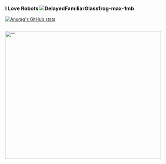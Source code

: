 ### I Love Robots ![DelayedFamiliarGlassfrog-max-1mb](https://user-images.githubusercontent.com/101498190/230772337-a8d01246-3361-471e-afe5-b4ca55e9e95b.gif)


<!--
**Rocky14683/Rocky14683** is a ✨ _special_ ✨ repository because its `README.md` (this file) appears on your GitHub profile.

Here are some ideas to get you started:

- 🔭 I’m currently working on ...
- 🌱 I’m currently learning ...
- 👯 I’m looking to collaborate on ...
- 🤔 I’m looking for help with ...
- 💬 Ask me about ...
- 📫 How to reach me: ...
- 😄 Pronouns: ...
- ⚡ Fun fact: ...
-->
[![Anurag's GitHub stats](https://github-readme-stats.vercel.app/api?username=Rocky14683&show_icons=true&theme=radical)](https://github.com/anuraghazra/github-readme-stats)

## 

<img src="https://user-images.githubusercontent.com/101498190/230771783-c8cd2097-854f-4c6a-b68d-1a5344d00f7f.jpeg" alt= “” width="500" height="410">
